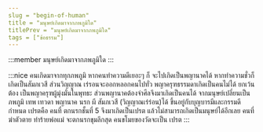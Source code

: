 ```yaml
---
slug = "begin-of-human"
title = "มนุษย์เกิดมาจากภพภูมิใด"
titlePrev = "มนุษย์เกิดมาจากภพภูมิใด"
tags = ["ข้อธรรม"]
---
```


:::member
มนุษย์เกิดมาจากภพภูมิใด
:::

:::nice
คนเกิดมาจากทุกภพภูมิ หากคนทำความดีเยอะๆ ก็
จะไปเกิดเป็นพญานาคได้ หากทำความชั่วก็เกิดเป็นสัมภเวสี ส่วนวิญญาณ
เร่รอนจะออกหลอกคนไปทั่ว พญาครุฑธรรมดาเกิดเป็นคนไม่ได้ ยกเว้นต้อง
เป็นพญาครุฑผู้มุ่งมั่นในพุทธะ ส่วนพญานาคต้องจำศีลจึงมาเกิดเป็นคนได้
จากมนุษย์เปลี่ยนเป็นภพภูมิ เทพ เทวดา พญานาค นรก ผี สัมภเวสี
(วิญญาณเร่ร่อน)ได้ ขึ้นอยู่กับบุญบารมีและกรรมดีกำหนด เปรตคือ คนที่
ตกนรกชั้นที่ 5 จึงมาเกิดเป็นเปรต แล้วไม่สามารถเกิดเป็นมนุษย์ได้อีกเลย
คนที่ฆ่าตัวตาย ทำร้ายพ่อแม่ จะตกนรกขุมลึกสุด คนขโมยของวัดจะเป็น
เปรต
:::
